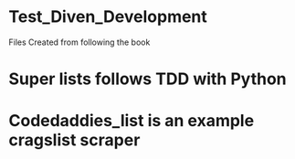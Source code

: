 # Test_Diven_Development
Files Created from following the book


# Super lists follows TDD with Python

# Codedaddies_list is an example cragslist scraper